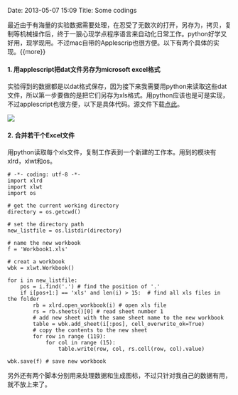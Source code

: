 Date: 2013-05-07 15:09
Title: Some codings

最近由于有海量的实验数据需要处理，在忍受了无数次的打开，另存为，拷贝，复制等机械操作后，终于一狠心现学点程序语言来自动化日常工作。python好学又好用，现学现用。不过mac自带的Applescrip也很方便。以下有两个具体的实现。{{more}}

#### 1. 用applescript把dat文件另存为microsoft excel格式
实验得到的数据都是以dat格式保存，因为接下来我需要用python来读取这些dat文件，所以第一步要做的是把它们另存为xls格式。用python应该也是可是实现，不过applescript也很方便，以下是具体代码。源文件下载[点此](https://dl.dropboxusercontent.com/u/914090/images/2013-05-07-save-as-xls.scpt)。

![](https://dl.dropboxusercontent.com/u/914090/images/2013-05-07-some-codings1.jpg)

#### 2. 合并若干个Excel文件

用python读取每个xls文件，复制工作表到一个新建的工作本。用到的模块有xlrd，xlwt和os。

	# -*- coding: utf-8 -*- 
	import xlrd 
	import xlwt
	import os

	# get the current working directory
	directory = os.getcwd() 

	# set the directory path
	new_listfile = os.listdir(directory)

	# name the new workbook
	f = 'Workbook1.xls'

	# creat a workbook
	wbk = xlwt.Workbook()

	for i in new_listfile:
		pos = i.find('.') # find the position of '.' 
		if i[pos+1:] == 'xls' and len(i) > 15:	# find all xls files in the folder	
			rb = xlrd.open_workbook(i) # open xls file
			rs = rb.sheets()[0] # read sheet number 1
			# add new sheet with the same sheet name to the new workbook
			table = wbk.add_sheet(i[:pos], cell_overwrite_ok=True) 
			# copy the contents to the new sheet
			for row in range (119):
				for col in range (15):
					table.write(row, col, rs.cell(row, col).value)

	wbk.save(f) # save new workbook
	
另外还有两个脚本分别用来处理数据和生成图标，不过只针对我自己的数据有用，就不放上来了。